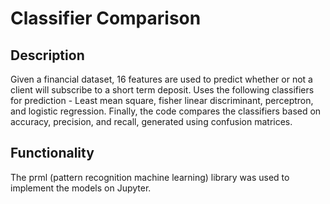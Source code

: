 # Classifier Comparison

## Description
Given a financial dataset, 16 features are used to predict whether or not a client will subscribe to a short term deposit. Uses
the following classifiers for prediction - Least mean square, fisher linear discriminant, perceptron, and logistic regression.
Finally, the code compares the classifiers based on accuracy, precision, and recall, generated using confusion matrices.

## Functionality
The prml (pattern recognition machine learning) library was used to implement the models on Jupyter.
